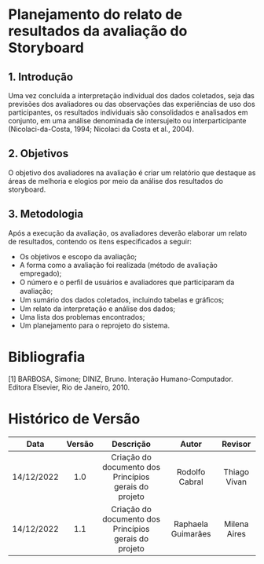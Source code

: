 # Planejamento do relato de resultados da avaliação do Storyboard

## 1. Introdução

Uma vez concluída a interpretação individual dos dados coletados, seja das previsões dos avaliadores ou das observações das experiências de uso dos participantes, os resultados individuais são consolidados e analisados em conjunto, em uma análise denominada de intersujeito ou interparticipante (Nicolaci-da-Costa, 1994; Nicolaci da Costa et al., 2004).

## 2. Objetivos
O objetivo dos avaliadores na avaliação é criar um relatório que destaque as áreas de melhoria e elogios por meio da análise dos resultados do storyboard.

## 3. Metodologia

Após a execução da avaliação, os avaliadores deverão elaborar um relato de resultados, contendo os itens especificados a seguir:

 * Os objetivos e escopo da avaliação;
 * A forma como a avaliação foi realizada (método de avaliação empregado);
 * O número e o perﬁl de usuários e avaliadores que participaram da avaliação;
 * Um sumário dos dados coletados, incluindo tabelas e gráﬁcos;
 * Um relato da interpretação e análise dos dados;
 * Uma lista dos problemas encontrados;
 * Um planejamento para o reprojeto do sistema.


# Bibliografia

[1] BARBOSA, Simone; DINIZ, Bruno. Interação Humano-Computador. Editora Elsevier, Rio de Janeiro, 2010.

# Histórico de Versão

| Data       | Versão | Descrição            | Autor             | Revisor |
|:----------:|:------:|:--------------------:|:-----------------:|:-------:|
|14/12/2022  | 1.0 | Criação do documento dos Princípios gerais do projeto  | Rodolfo Cabral | Thiago Vivan |
|14/12/2022  | 1.1 | Criação do documento dos Princípios gerais do projeto  | Raphaela Guimarães | Milena Aires |
